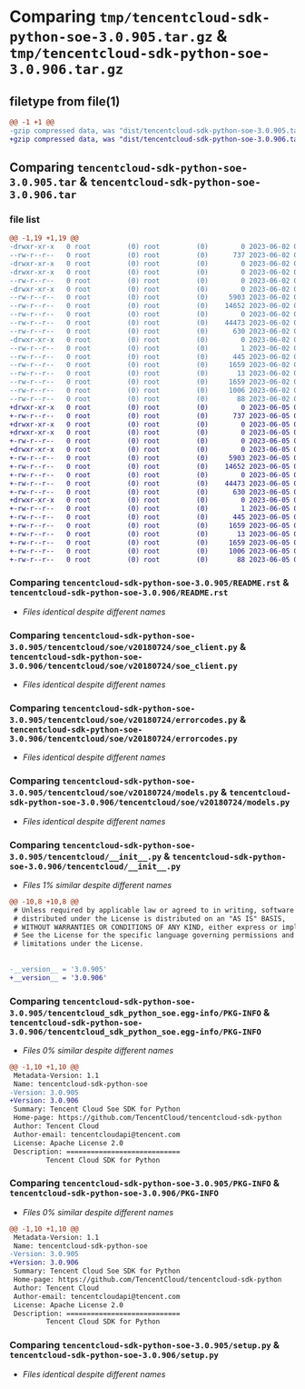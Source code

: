 # Comparing `tmp/tencentcloud-sdk-python-soe-3.0.905.tar.gz` & `tmp/tencentcloud-sdk-python-soe-3.0.906.tar.gz`

## filetype from file(1)

```diff
@@ -1 +1 @@
-gzip compressed data, was "dist/tencentcloud-sdk-python-soe-3.0.905.tar", last modified: Fri Jun  2 00:37:51 2023, max compression
+gzip compressed data, was "dist/tencentcloud-sdk-python-soe-3.0.906.tar", last modified: Mon Jun  5 00:41:17 2023, max compression
```

## Comparing `tencentcloud-sdk-python-soe-3.0.905.tar` & `tencentcloud-sdk-python-soe-3.0.906.tar`

### file list

```diff
@@ -1,19 +1,19 @@
-drwxr-xr-x   0 root         (0) root         (0)        0 2023-06-02 00:37:51.000000 tencentcloud-sdk-python-soe-3.0.905/
--rw-r--r--   0 root         (0) root         (0)      737 2023-06-02 00:37:51.000000 tencentcloud-sdk-python-soe-3.0.905/README.rst
-drwxr-xr-x   0 root         (0) root         (0)        0 2023-06-02 00:37:51.000000 tencentcloud-sdk-python-soe-3.0.905/tencentcloud/
-drwxr-xr-x   0 root         (0) root         (0)        0 2023-06-02 00:37:51.000000 tencentcloud-sdk-python-soe-3.0.905/tencentcloud/soe/
--rw-r--r--   0 root         (0) root         (0)        0 2023-06-02 00:37:51.000000 tencentcloud-sdk-python-soe-3.0.905/tencentcloud/soe/__init__.py
-drwxr-xr-x   0 root         (0) root         (0)        0 2023-06-02 00:37:51.000000 tencentcloud-sdk-python-soe-3.0.905/tencentcloud/soe/v20180724/
--rw-r--r--   0 root         (0) root         (0)     5903 2023-06-02 00:37:51.000000 tencentcloud-sdk-python-soe-3.0.905/tencentcloud/soe/v20180724/soe_client.py
--rw-r--r--   0 root         (0) root         (0)    14652 2023-06-02 00:37:51.000000 tencentcloud-sdk-python-soe-3.0.905/tencentcloud/soe/v20180724/errorcodes.py
--rw-r--r--   0 root         (0) root         (0)        0 2023-06-02 00:37:51.000000 tencentcloud-sdk-python-soe-3.0.905/tencentcloud/soe/v20180724/__init__.py
--rw-r--r--   0 root         (0) root         (0)    44473 2023-06-02 00:37:51.000000 tencentcloud-sdk-python-soe-3.0.905/tencentcloud/soe/v20180724/models.py
--rw-r--r--   0 root         (0) root         (0)      630 2023-06-02 00:37:51.000000 tencentcloud-sdk-python-soe-3.0.905/tencentcloud/__init__.py
-drwxr-xr-x   0 root         (0) root         (0)        0 2023-06-02 00:37:51.000000 tencentcloud-sdk-python-soe-3.0.905/tencentcloud_sdk_python_soe.egg-info/
--rw-r--r--   0 root         (0) root         (0)        1 2023-06-02 00:37:51.000000 tencentcloud-sdk-python-soe-3.0.905/tencentcloud_sdk_python_soe.egg-info/dependency_links.txt
--rw-r--r--   0 root         (0) root         (0)      445 2023-06-02 00:37:51.000000 tencentcloud-sdk-python-soe-3.0.905/tencentcloud_sdk_python_soe.egg-info/SOURCES.txt
--rw-r--r--   0 root         (0) root         (0)     1659 2023-06-02 00:37:51.000000 tencentcloud-sdk-python-soe-3.0.905/tencentcloud_sdk_python_soe.egg-info/PKG-INFO
--rw-r--r--   0 root         (0) root         (0)       13 2023-06-02 00:37:51.000000 tencentcloud-sdk-python-soe-3.0.905/tencentcloud_sdk_python_soe.egg-info/top_level.txt
--rw-r--r--   0 root         (0) root         (0)     1659 2023-06-02 00:37:51.000000 tencentcloud-sdk-python-soe-3.0.905/PKG-INFO
--rw-r--r--   0 root         (0) root         (0)     1006 2023-06-02 00:37:51.000000 tencentcloud-sdk-python-soe-3.0.905/setup.py
--rw-r--r--   0 root         (0) root         (0)       88 2023-06-02 00:37:51.000000 tencentcloud-sdk-python-soe-3.0.905/setup.cfg
+drwxr-xr-x   0 root         (0) root         (0)        0 2023-06-05 00:41:17.000000 tencentcloud-sdk-python-soe-3.0.906/
+-rw-r--r--   0 root         (0) root         (0)      737 2023-06-05 00:41:17.000000 tencentcloud-sdk-python-soe-3.0.906/README.rst
+drwxr-xr-x   0 root         (0) root         (0)        0 2023-06-05 00:41:17.000000 tencentcloud-sdk-python-soe-3.0.906/tencentcloud/
+drwxr-xr-x   0 root         (0) root         (0)        0 2023-06-05 00:41:17.000000 tencentcloud-sdk-python-soe-3.0.906/tencentcloud/soe/
+-rw-r--r--   0 root         (0) root         (0)        0 2023-06-05 00:41:17.000000 tencentcloud-sdk-python-soe-3.0.906/tencentcloud/soe/__init__.py
+drwxr-xr-x   0 root         (0) root         (0)        0 2023-06-05 00:41:17.000000 tencentcloud-sdk-python-soe-3.0.906/tencentcloud/soe/v20180724/
+-rw-r--r--   0 root         (0) root         (0)     5903 2023-06-05 00:41:17.000000 tencentcloud-sdk-python-soe-3.0.906/tencentcloud/soe/v20180724/soe_client.py
+-rw-r--r--   0 root         (0) root         (0)    14652 2023-06-05 00:41:17.000000 tencentcloud-sdk-python-soe-3.0.906/tencentcloud/soe/v20180724/errorcodes.py
+-rw-r--r--   0 root         (0) root         (0)        0 2023-06-05 00:41:17.000000 tencentcloud-sdk-python-soe-3.0.906/tencentcloud/soe/v20180724/__init__.py
+-rw-r--r--   0 root         (0) root         (0)    44473 2023-06-05 00:41:17.000000 tencentcloud-sdk-python-soe-3.0.906/tencentcloud/soe/v20180724/models.py
+-rw-r--r--   0 root         (0) root         (0)      630 2023-06-05 00:41:17.000000 tencentcloud-sdk-python-soe-3.0.906/tencentcloud/__init__.py
+drwxr-xr-x   0 root         (0) root         (0)        0 2023-06-05 00:41:17.000000 tencentcloud-sdk-python-soe-3.0.906/tencentcloud_sdk_python_soe.egg-info/
+-rw-r--r--   0 root         (0) root         (0)        1 2023-06-05 00:41:17.000000 tencentcloud-sdk-python-soe-3.0.906/tencentcloud_sdk_python_soe.egg-info/dependency_links.txt
+-rw-r--r--   0 root         (0) root         (0)      445 2023-06-05 00:41:17.000000 tencentcloud-sdk-python-soe-3.0.906/tencentcloud_sdk_python_soe.egg-info/SOURCES.txt
+-rw-r--r--   0 root         (0) root         (0)     1659 2023-06-05 00:41:17.000000 tencentcloud-sdk-python-soe-3.0.906/tencentcloud_sdk_python_soe.egg-info/PKG-INFO
+-rw-r--r--   0 root         (0) root         (0)       13 2023-06-05 00:41:17.000000 tencentcloud-sdk-python-soe-3.0.906/tencentcloud_sdk_python_soe.egg-info/top_level.txt
+-rw-r--r--   0 root         (0) root         (0)     1659 2023-06-05 00:41:17.000000 tencentcloud-sdk-python-soe-3.0.906/PKG-INFO
+-rw-r--r--   0 root         (0) root         (0)     1006 2023-06-05 00:41:17.000000 tencentcloud-sdk-python-soe-3.0.906/setup.py
+-rw-r--r--   0 root         (0) root         (0)       88 2023-06-05 00:41:17.000000 tencentcloud-sdk-python-soe-3.0.906/setup.cfg
```

### Comparing `tencentcloud-sdk-python-soe-3.0.905/README.rst` & `tencentcloud-sdk-python-soe-3.0.906/README.rst`

 * *Files identical despite different names*

### Comparing `tencentcloud-sdk-python-soe-3.0.905/tencentcloud/soe/v20180724/soe_client.py` & `tencentcloud-sdk-python-soe-3.0.906/tencentcloud/soe/v20180724/soe_client.py`

 * *Files identical despite different names*

### Comparing `tencentcloud-sdk-python-soe-3.0.905/tencentcloud/soe/v20180724/errorcodes.py` & `tencentcloud-sdk-python-soe-3.0.906/tencentcloud/soe/v20180724/errorcodes.py`

 * *Files identical despite different names*

### Comparing `tencentcloud-sdk-python-soe-3.0.905/tencentcloud/soe/v20180724/models.py` & `tencentcloud-sdk-python-soe-3.0.906/tencentcloud/soe/v20180724/models.py`

 * *Files identical despite different names*

### Comparing `tencentcloud-sdk-python-soe-3.0.905/tencentcloud/__init__.py` & `tencentcloud-sdk-python-soe-3.0.906/tencentcloud/__init__.py`

 * *Files 1% similar despite different names*

```diff
@@ -10,8 +10,8 @@
 # Unless required by applicable law or agreed to in writing, software
 # distributed under the License is distributed on an "AS IS" BASIS,
 # WITHOUT WARRANTIES OR CONDITIONS OF ANY KIND, either express or implied.
 # See the License for the specific language governing permissions and
 # limitations under the License.
 
 
-__version__ = '3.0.905'
+__version__ = '3.0.906'
```

### Comparing `tencentcloud-sdk-python-soe-3.0.905/tencentcloud_sdk_python_soe.egg-info/PKG-INFO` & `tencentcloud-sdk-python-soe-3.0.906/tencentcloud_sdk_python_soe.egg-info/PKG-INFO`

 * *Files 0% similar despite different names*

```diff
@@ -1,10 +1,10 @@
 Metadata-Version: 1.1
 Name: tencentcloud-sdk-python-soe
-Version: 3.0.905
+Version: 3.0.906
 Summary: Tencent Cloud Soe SDK for Python
 Home-page: https://github.com/TencentCloud/tencentcloud-sdk-python
 Author: Tencent Cloud
 Author-email: tencentcloudapi@tencent.com
 License: Apache License 2.0
 Description: ============================
         Tencent Cloud SDK for Python
```

### Comparing `tencentcloud-sdk-python-soe-3.0.905/PKG-INFO` & `tencentcloud-sdk-python-soe-3.0.906/PKG-INFO`

 * *Files 0% similar despite different names*

```diff
@@ -1,10 +1,10 @@
 Metadata-Version: 1.1
 Name: tencentcloud-sdk-python-soe
-Version: 3.0.905
+Version: 3.0.906
 Summary: Tencent Cloud Soe SDK for Python
 Home-page: https://github.com/TencentCloud/tencentcloud-sdk-python
 Author: Tencent Cloud
 Author-email: tencentcloudapi@tencent.com
 License: Apache License 2.0
 Description: ============================
         Tencent Cloud SDK for Python
```

### Comparing `tencentcloud-sdk-python-soe-3.0.905/setup.py` & `tencentcloud-sdk-python-soe-3.0.906/setup.py`

 * *Files identical despite different names*

